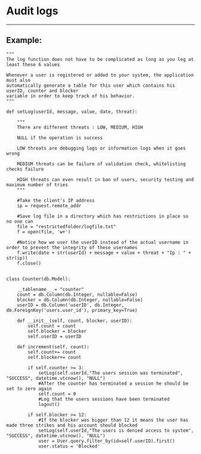 # Audit logs
-------

## Example:


    """
    The log function does not have to be complicated as long as you log at least these 6 values

    Whenever a user is registered or added to your system, the application must also
    automatically generate a table for this user which contains his userID, counter and blocker
    variable in order to keep track of his behavior.
    """

    def setLog(userId, message, value, date, threat):

        """
        There are different threats : LOW, MEDIUM, HIGH

        NULL if the operation is success

        LOW threats are debugging logs or information logs when it goes wrong

        MEDIUM threats can be failure of validation check, whitelisting checks failure

        HIGH threats can even result in ban of users, security testing and maximum number of tries
        """
            
        #Take the client's IP address
        ip = request.remote_addr

        #Save log file in a directory which has restrictions in place so no one can 
        file = "restrictedfolder/logfile.txt"
        f = open(file, 'w+')
            
        #Notice how we user the userID instead of the actual username in order to prevent the integrity of these usernames
        f.write(date + str(userId) + message + value + threat + "Ip : " + str(ip))
        f.close()


    class Counter(db.Model):
        
        __tablename__ = "counter"
        count = db.Column(db.Integer, nullable=False)
        blocker = db.Column(db.Integer, nullable=False)
        userID = db.Column('userID', db.Integer, db.ForeignKey('users.user_id'), primary_key=True)

        def __init__(self, count, blocker, userID):
            self.count = count 
            self.blocker = blocker
            self.userID = userID

        def increment(self, count):
            self.count+= count
            self.blocker+= count

            if self.counter >= 3:
                setLog(self.userId,"The users session was terminated", "SUCCESS", datetime.utcnow(), "NULL")
                #After the counter has terminated a session he should be set to zero again
                self.count = 0
                #Log that the users sessions have been terminated
                logout()

            if self.blocker >= 12:
                #If the blocker was bigger than 12 it means the user has made three strikes and his account should blocked
                setLog(self.userId,"The users is denied access to system", "SUCCESS", datetime.utcnow(), "NULL")
                user = User.query.filter_by(id=self.userID).first()
                user.status = 'Blocked'